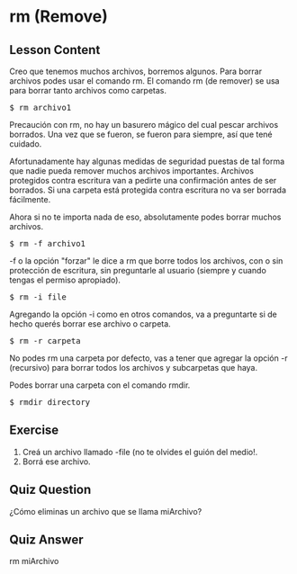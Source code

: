 # rm (Remove)

## Lesson Content

Creo que tenemos muchos archivos, borremos algunos. Para borrar archivos podes usar el comando rm. El comando rm (de remover) se usa para borrar tanto archivos como carpetas.

<pre>$ rm archivo1</pre>

Precaución con rm, no hay un basurero mágico del cual pescar archivos borrados. Una vez que se fueron, se fueron para siempre, así que tené cuidado.

Afortunadamente hay algunas medidas de seguridad puestas de tal forma que nadie pueda remover muchos archivos importantes. Archivos protegidos contra escritura van a pedirte una confirmación antes de ser borrados. Si una carpeta está protegida contra escritura no va ser borrada fácilmente.

Ahora si no te importa nada de eso, absolutamente podes borrar muchos archivos.

<pre>$ rm -f archivo1</pre>

-f o la opción "forzar" le dice a rm que borre todos los archivos, con o sin protección de escritura, sin preguntarle al usuario (siempre y cuando tengas el permiso apropiado).

<pre>$ rm -i file</pre>

Agregando la opción -i como en otros comandos, va a preguntarte si de hecho querés borrar ese archivo o carpeta.

<pre>$ rm -r carpeta</pre>

No podes rm una carpeta por defecto, vas a tener que agregar la opción -r (recursivo) para borrar todos los archivos y subcarpetas que haya.

Podes borrar una carpeta con el comando rmdir.

<pre>$ rmdir directory</pre>

## Exercise

<ol>
<li>Creá un archivo llamado -file (no te olvides el guión del medio!.</li>
<li>Borrá ese archivo.</li>
</ol>

## Quiz Question

¿Cómo eliminas un archivo que se llama miArchivo?

## Quiz Answer

rm miArchivo


